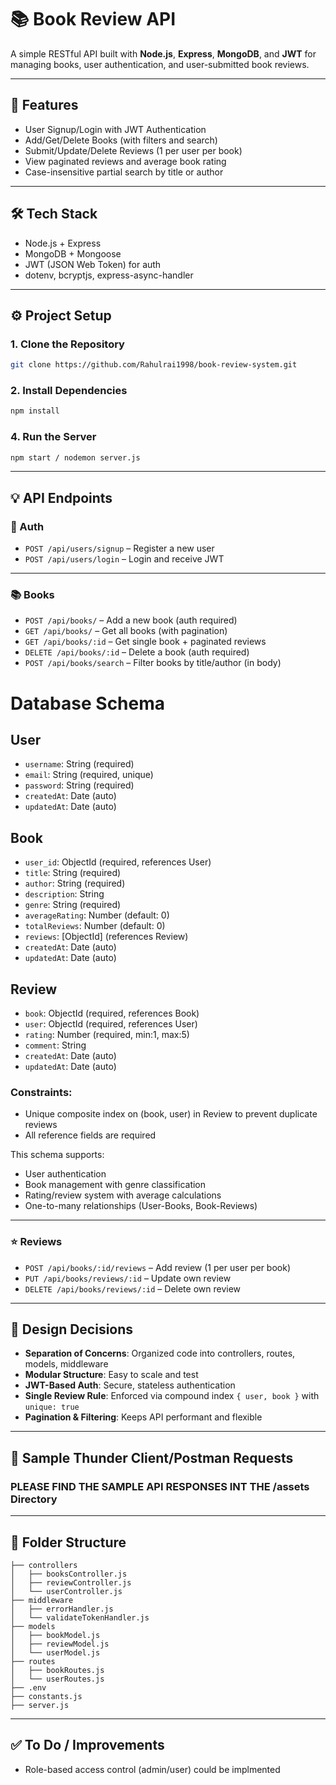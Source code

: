 # 📚 Book Review API

A simple RESTful API built with **Node.js**, **Express**, **MongoDB**, and **JWT** for managing books, user authentication, and user-submitted book reviews.

---

## 🚀 Features

- User Signup/Login with JWT Authentication
- Add/Get/Delete Books (with filters and search)
- Submit/Update/Delete Reviews (1 per user per book)
- View paginated reviews and average book rating
- Case-insensitive partial search by title or author

---

## 🛠 Tech Stack

- Node.js + Express
- MongoDB + Mongoose
- JWT (JSON Web Token) for auth
- dotenv, bcryptjs, express-async-handler

---

## ⚙️ Project Setup

### 1. Clone the Repository

```bash
git clone https://github.com/Rahulrai1998/book-review-system.git
```

### 2. Install Dependencies

```bash
npm install
```


### 4. Run the Server

```bash
npm start / nodemon server.js
```

---

## 💡 API Endpoints

### 🔐 Auth

- `POST /api/users/signup` – Register a new user
- `POST /api/users/login` – Login and receive JWT

---

### 📚 Books

- `POST /api/books/` – Add a new book (auth required)
- `GET /api/books/` – Get all books (with pagination)
- `GET /api/books/:id` – Get single book + paginated reviews
- `DELETE /api/books/:id` – Delete a book (auth required)
- `POST /api/books/search` – Filter books by title/author (in body)

# Database Schema

## User

* `username`: String (required)
* `email`: String (required, unique)
* `password`: String (required)
* `createdAt`: Date (auto)
* `updatedAt`: Date (auto)

## Book

* `user_id`: ObjectId (required, references User)
* `title`: String (required)
* `author`: String (required)
* `description`: String
* `genre`: String (required)
* `averageRating`: Number (default: 0)
* `totalReviews`: Number (default: 0)
* `reviews`: [ObjectId] (references Review)
* `createdAt`: Date (auto)
* `updatedAt`: Date (auto)

## Review

* `book`: ObjectId (required, references Book)
* `user`: ObjectId (required, references User)
* `rating`: Number (required, min:1, max:5)
* `comment`: String
* `createdAt`: Date (auto)
* `updatedAt`: Date (auto)

### Constraints:

* Unique composite index on (book, user) in Review to prevent duplicate reviews
* All reference fields are required

This schema supports:

* User authentication
* Book management with genre classification
* Rating/review system with average calculations
* One-to-many relationships (User-Books, Book-Reviews)

---

### ⭐ Reviews

- `POST /api/books/:id/reviews` – Add review (1 per user per book)
- `PUT /api/books/reviews/:id` – Update own review
- `DELETE /api/books/reviews/:id` – Delete own review

---

## 🔧 Design Decisions

- **Separation of Concerns**: Organized code into controllers, routes, models, middleware
- **Modular Structure**: Easy to scale and test
- **JWT-Based Auth**: Secure, stateless authentication
- **Single Review Rule**: Enforced via compound index `{ user, book }` with `unique: true`
- **Pagination & Filtering**: Keeps API performant and flexible

---

## 🧪 Sample Thunder Client/Postman Requests

### PLEASE FIND THE SAMPLE API RESPONSES INT THE /assets Directory

---

## 📁 Folder Structure

```
├── controllers
│   ├── booksController.js
│   ├── reviewController.js
│   └── userController.js
├── middleware
│   ├── errorHandler.js
│   └── validateTokenHandler.js
├── models
│   ├── bookModel.js
│   ├── reviewModel.js
│   └── userModel.js
├── routes
│   ├── bookRoutes.js
│   └── userRoutes.js
├── .env
├── constants.js
├── server.js
```

---

## ✅ To Do / Improvements

- Role-based access control (admin/user) could be implmented
